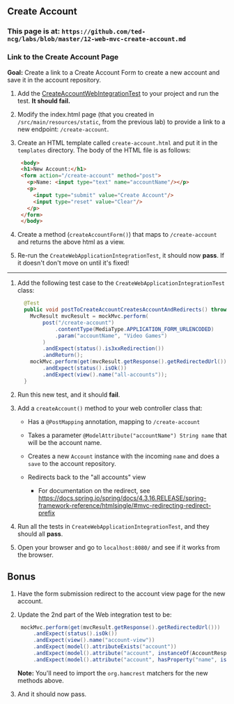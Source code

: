 ## Create Account

### This page is at: `https://github.com/ted-ncg/labs/blob/master/12-web-mvc-create-account.md`

### Link to the Create Account Page

**Goal:** Create a link to a Create Account Form to create a new account and save it in the account repository.

1. Add the [CreateAccountWebIntegrationTest](https://github.com/ted-ncg/labs/blob/master/CreateAccountWebIntegrationTest.java) to your project and run the test. **It should fail.**

1. Modify the index.html page (that you created in `/src/main/resources/static`, from the previous lab) to provide a link to a new endpoint: `/create-account`.

1. Create an HTML template called `create-account.html` and put it in the `templates` directory.
   The body of the HTML file is as follows:
   
   ```html
    <body>
    <h1>New Account:</h1>
    <form action="/create-account" method="post">
      <p>Name: <input type="text" name="accountName"/></p>
      <p>
        <input type="submit" value="Create Account"/> 
        <input type="reset" value="Clear"/>
      </p>
    </form>
    </body>
   ```

1. Create a method (`createAccountForm()`) that maps to `/create-account` and returns the above html as a view.

1. Re-run the `CreateWebApplicationIntegrationTest`, it should now **pass**.
   If it doesn't don't move on until it's fixed!

----

1. Add the following test case to the `CreateWebApplicationIntegrationTest` class:

    ```java
      @Test
      public void postToCreateAccountCreatesAccountAndRedirects() throws Exception {
        MvcResult mvcResult = mockMvc.perform(
            post("/create-account")
                .contentType(MediaType.APPLICATION_FORM_URLENCODED)
                .param("accountName", "Video Games")
            )
            .andExpect(status().is3xxRedirection())
            .andReturn();
        mockMvc.perform(get(mvcResult.getResponse().getRedirectedUrl()))
            .andExpect(status().isOk())
            .andExpect(view().name("all-accounts"));
      }
    ```

1. Run this new test, and it should **fail**. 

1. Add a `createAccount()` method to your web controller class that:

    * Has a `@PostMapping` annotation, mapping to `/create-account`
    * Takes a parameter `@ModelAttribute("accountName") String name` that will be the account name.
    * Creates a new `Account` instance with the incoming `name` and does a `save` to the account repository.
    * Redirects back to the "all accounts" view

        * For documentation on the redirect, see https://docs.spring.io/spring/docs/4.3.16.RELEASE/spring-framework-reference/htmlsingle/#mvc-redirecting-redirect-prefix

1. Run all the tests in `CreateWebApplicationIntegrationTest`, and they should all **pass**.

1. Open your browser and go to `localhost:8080/` and see if it works from the browser.

## Bonus

1. Have the form submission redirect to the account view page for the new account.

1. Update the 2nd part of the Web integration test to be:

   ```java
    mockMvc.perform(get(mvcResult.getResponse().getRedirectedUrl()))
        .andExpect(status().isOk())
        .andExpect(view().name("account-view"))
        .andExpect(model().attributeExists("account"))
        .andExpect(model().attribute("account", instanceOf(AccountResponse.class)))
        .andExpect(model().attribute("account", hasProperty("name", is("Video Games"))));
   ```

   **Note:** You'll need to import the `org.hamcrest` matchers for the new methods above.

1. And it should now pass.